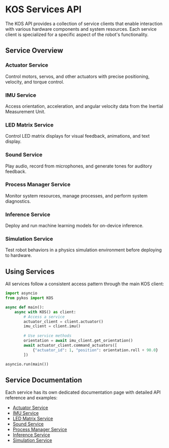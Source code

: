 # KOS Services API

The KOS API provides a collection of service clients that enable interaction with various hardware components and system resources. Each service client is specialized for a specific aspect of the robot's functionality.

## Service Overview

### Actuator Service
Control motors, servos, and other actuators with precise positioning, velocity, and torque control.

### IMU Service
Access orientation, acceleration, and angular velocity data from the Inertial Measurement Unit.

### LED Matrix Service
Control LED matrix displays for visual feedback, animations, and text display.

### Sound Service
Play audio, record from microphones, and generate tones for auditory feedback.

### Process Manager Service
Monitor system resources, manage processes, and perform system diagnostics.

### Inference Service
Deploy and run machine learning models for on-device inference.

### Simulation Service
Test robot behaviors in a physics simulation environment before deploying to hardware.

## Using Services

All services follow a consistent access pattern through the main KOS client:

```python
import asyncio
from pykos import KOS

async def main():
    async with KOS() as client:
        # Access a service
        actuator_client = client.actuator()
        imu_client = client.imu()
        
        # Use service methods
        orientation = await imu_client.get_orientation()
        await actuator_client.command_actuators([
            {"actuator_id": 1, "position": orientation.roll + 90.0}
        ])

asyncio.run(main())
```

## Service Documentation

Each service has its own dedicated documentation page with detailed API reference and examples:

- [Actuator Service](./actuator)
- [IMU Service](./imu)
- [LED Matrix Service](./led_matrix)
- [Sound Service](./sound)
- [Process Manager Service](./process_manager)
- [Inference Service](./inference)
- [Simulation Service](./sim)
